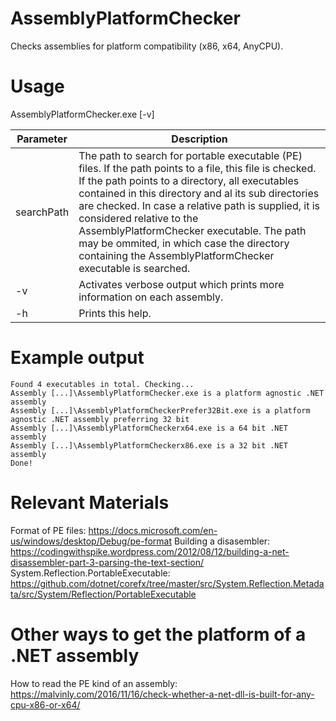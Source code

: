 # AssemblyPlatformChecker
Checks assemblies for platform compatibility (x86, x64, AnyCPU).

# Usage
AssemblyPlatformChecker.exe [-v] <searchPath>
  
| Parameter | Description |
| --------- | ----------- |
| searchPath | The path to search for portable executable (PE) files. If the path points to a file, this file is checked. If the path points to a directory, all executables contained in this directory and al its sub directories are checked. In case a relative path is supplied, it is considered relative to the AssemblyPlatformChecker executable. The path may be ommited, in which case the directory containing the AssemblyPlatformChecker executable is searched. |
| -v | Activates verbose output which prints more information on each assembly. |
| -h | Prints this help. |

# Example output
```
Found 4 executables in total. Checking...
Assembly [...]\AssemblyPlatformChecker.exe is a platform agnostic .NET assembly
Assembly [...]\AssemblyPlatformCheckerPrefer32Bit.exe is a platform agnostic .NET assembly preferring 32 bit
Assembly [...]\AssemblyPlatformCheckerx64.exe is a 64 bit .NET assembly
Assembly [...]\AssemblyPlatformCheckerx86.exe is a 32 bit .NET assembly
Done!
```

# Relevant Materials
Format of PE files: https://docs.microsoft.com/en-us/windows/desktop/Debug/pe-format
Building a disasembler: https://codingwithspike.wordpress.com/2012/08/12/building-a-net-disassembler-part-3-parsing-the-text-section/
System.Reflection.PortableExecutable: https://github.com/dotnet/corefx/tree/master/src/System.Reflection.Metadata/src/System/Reflection/PortableExecutable

# Other ways to get the platform of a .NET assembly 
How to read the PE kind of an assembly: https://malvinly.com/2016/11/16/check-whether-a-net-dll-is-built-for-any-cpu-x86-or-x64/